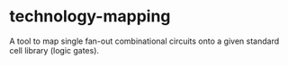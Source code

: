 technology-mapping
==================

A tool to map single fan-out combinational circuits onto a given standard cell library (logic gates).
